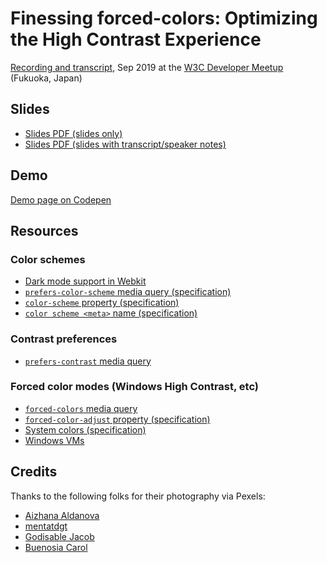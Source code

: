 # Finessing forced-colors: Optimizing the High Contrast Experience

[Recording and transcript](https://www.w3.org/2019/09/Meetup/speaker-melanie.html), Sep 2019 at the [W3C Developer Meetup](https://www.w3.org/2019/09/Meetup/speaker-melanie.html) (Fukuoka, Japan)

## Slides

* [Slides PDF (slides only)](./slides/finessing-forced-colors.pdf)
* [Slides PDF (slides with transcript/speaker notes)](./slides/finessing-forced-colors--with-notes.pdf)

## Demo

[Demo page on Codepen](https://codepen.io/somelaniesaid/pen/gVNMRG)

## Resources

### Color schemes

* [Dark mode support in Webkit](https://webkit.org/blog/8840/dark-mode-support-in-webkit/)
* [`prefers-color-scheme` media query (specification)](https://drafts.csswg.org/mediaqueries-5/#prefers-color-scheme)
* [`color-scheme` property (specification)](https://www.w3.org/TR/css-color-adjust-1/#color-scheme-prop)
* [`color scheme <meta>` name (specification)](https://www.w3.org/TR/css-color-adjust-1/#color-scheme-meta)

### Contrast preferences

* [`prefers-contrast` media query](https://drafts.csswg.org/mediaqueries-5/#prefers-contrast)

### Forced color modes (Windows High Contrast, etc)

* [`forced-colors` media query](https://drafts.csswg.org/mediaqueries-5/#forced-colors)
* [`forced-color-adjust` property (specification)](https://www.w3.org/TR/css-color-adjust-1/#forced)
* [System colors (specification)](https://drafts.csswg.org/css-color/#css-system-colors)
* [Windows VMs](https://developer.microsoft.com/en-us/microsoft-edge/tools/vms/)

## Credits

Thanks to the following folks for their photography via Pexels:

* [Aizhana Aldanova](https://www.pexels.com/photo/woman-wearing-white-shirt-and-yellow-skirt-sitting-on-brown-concrete-brick-stairs-983564/)
* [mentatdgt](https://www.pexels.com/photo/woman-wearing-white-dress-shirt-and-blue-pants-936313/)
* [Godisable Jacob](https://www.pexels.com/photo/woman-standing-at-outdoors-while-holding-black-leather-bag-1394882/)
* [Buenosia Carol](https://www.pexels.com/photo/woman-holding-black-leather-bag-beside-bush-1204460/)